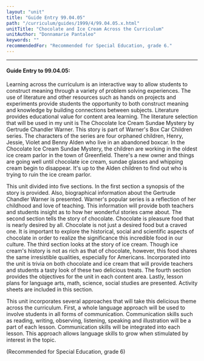 ```yaml
---
layout: "unit"
title: "Guide Entry 99.04.05"
path: "/curriculum/guides/1999/4/99.04.05.x.html"
unitTitle: "Chocolate and Ice Cream Across the Curriculum"
unitAuthor: "Donnamarie Pantaleo"
keywords: ""
recommendedFor: "Recommended for Special Education, grade 6."
---
```

<body>
<hr/>
<h4>
Guide Entry to 99.04.05:
</h4>
<p>Learning across the curriculum is an interactive way to allow students to construct meaning through a variety of problem solving experiences.  The use of literature and other resources such as hands on projects and experiments provide students the opportunity to both construct meaning and knowledge by building connections between subjects.  Literature provides educational value for content area learning.   The literature selection that will be used in my unit is The Chocolate Ice Cream Sundae Mystery by Gertrude Chandler Warner.  This story is part of Warner's Box Car Children series.  The characters of the series are four orphaned children, Henry, Jessie, Violet and Benny Alden who live in an abandoned boxcar. In the Chocolate Ice Cream Sundae Mystery, the children are working in the oldest ice cream parlor in the town of Greenfield.  There's a new owner and things are going well until chocolate ice cream, sundae glasses and whipping cream begin to disappear.  It's up to the Alden children to find out who is trying to ruin the ice cream parlor.</p>
<p>
This unit divided into five sections.  In the first section a synopsis of the story is provided.  Also, biographical information about the Gertrude Chandler Warner is presented. Warner's popular series is a reflection of her childhood and love of teaching.  This information will provide both teachers and students insight as to how her wonderful stories came about. The second section tells the story of chocolate. Chocolate is pleasure food that is nearly desired by all.  Chocolate is not just a desired food but a craved one. It is important to explore the historical, social and scientific aspects of chocolate in order to realize the significance this incredible food in our culture.   The third section looks at the story of ice cream.  Though ice cream's history is not as rich as that of chocolate, however, this food shares the same irresistible qualities, especially for Americans. Incorporated into the unit is trivia on both chocolate and ice cream that will provide teachers and students a tasty look of these two delicious treats.  The fourth section provides the objectives for the unit in each content area.  Lastly, lesson plans for language arts, math, science, social studies are presented.  Activity sheets are included in this section.
</p>
<p>
This unit incorporates several approaches that will take this delicious theme across the curriculum.  First, a whole language approach will be used to involve students in all forms of communication.  Communication skills such as reading, writing, observing, listening, speaking and illustration will be a part of each lesson.  Communication skills will be integrated into each lesson.  This approach allows language skills to grow when stimulated by interest in the topic.
</p>
<p>
(Recommended for Special Education, grade 6)
</p>
</body>
